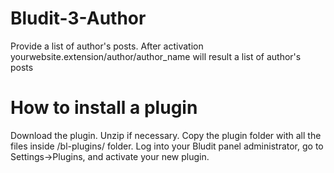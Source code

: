 # Bludit-3-Author
Provide a list of author's posts. After activation yourwebsite.extension/author/author_name will result a list of author's posts
# How to install a plugin
Download the plugin.
Unzip if necessary.
Copy the plugin folder with all the files inside /bl-plugins/ folder.
Log into your Bludit panel administrator, go to Settings->Plugins, and activate your new plugin.
